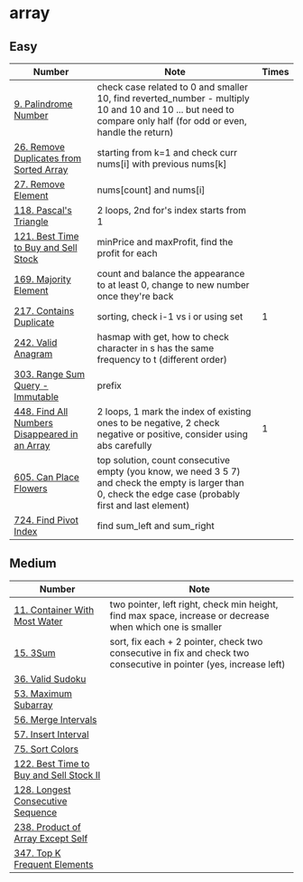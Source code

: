 # array

## Easy

| Number | Note | Times |
|--------|------|-------|
| [9. Palindrome Number](https://leetcode.com/problems/palindrome-number/description/) | check case related to 0 and smaller 10, find reverted_number - multiply 10 and 10 and 10 ... but need to compare only half (for odd or even, handle the return) | |
| [26. Remove Duplicates from Sorted Array](https://leetcode.com/problems/remove-duplicates-from-sorted-array/description/) | starting from k=1 and check curr nums[i] with previous nums[k] | |
| [27. Remove Element](https://leetcode.com/problems/remove-element/description/) | nums[count] and nums[i] | |
| [118. Pascal's Triangle](https://leetcode.com/problems/pascals-triangle/description/) | 2 loops, 2nd for's index starts from 1 | |
| [121. Best Time to Buy and Sell Stock](https://leetcode.com/problems/best-time-to-buy-and-sell-stock/description/) | minPrice and maxProfit, find the profit for each | |
| [169. Majority Element](https://leetcode.com/problems/majority-element/description/) | count and balance the appearance to at least 0, change to new number once they're back | |
| [217. Contains Duplicate](https://leetcode.com/problems/contains-duplicate/description/) | sorting, check i-1 vs i or using set | 1 |
| [242. Valid Anagram](https://leetcode.com/problems/valid-anagram/description/) | hasmap with get, how to check character in s has the same frequency to t (different order) | |
| [303. Range Sum Query - Immutable](https://leetcode.com/problems/range-sum-query-immutable/description/) | prefix | |
| [448. Find All Numbers Disappeared in an Array](https://leetcode.com/problems/find-all-numbers-disappeared-in-an-array/description/) | 2 loops, 1 mark the index of existing ones to be negative, 2 check negative or positive, consider using abs carefully | 1 |
| [605. Can Place Flowers](https://leetcode.com/problems/can-place-flowers/description/) | top solution, count consecutive empty (you know, we need 3 5 7) and check the empty is larger than 0, check the edge case (probably first and last element) | |
| [724. Find Pivot Index](https://leetcode.com/problems/find-pivot-index/description/) | find sum_left and sum_right | |

## Medium

| Number | Note |
|--------|------|
| [11. Container With Most Water](https://leetcode.com/problems/container-with-most-water/description/) | two pointer, left right, check min height, find max space, increase or decrease when which one is smaller |
| [15. 3Sum](https://leetcode.com/problems/3sum/description/) | sort, fix each + 2 pointer, check two consecutive in fix and check two consecutive in pointer (yes, increase left) |
| [36. Valid Sudoku](https://leetcode.com/problems/valid-sudoku/description/) | |
| [53. Maximum Subarray](https://leetcode.com/problems/maximum-subarray/description/) | |
| [56. Merge Intervals](https://leetcode.com/problems/merge-intervals/description/) | |
| [57. Insert Interval](https://leetcode.com/problems/insert-interval/description/) | |
| [75. Sort Colors](https://leetcode.com/problems/sort-colors/description/) | |
| [122. Best Time to Buy and Sell Stock II](https://leetcode.com/problems/best-time-to-buy-and-sell-stock-ii/description/) | |
| [128. Longest Consecutive Sequence](https://leetcode.com/problems/longest-consecutive-sequence/description/) | |
| [238. Product of Array Except Self](https://leetcode.com/problems/product-of-array-except-self/description/) | |
| [347. Top K Frequent Elements](https://leetcode.com/problems/top-k-frequent-elements/description/) | |
